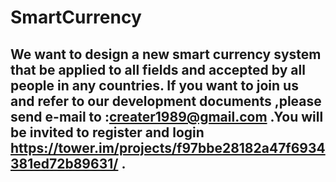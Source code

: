 SmartCurrency
=============

We want to design a new smart currency system that be applied to all fields and accepted by all people in any countries. If you want to join us and refer to our development documents ,please send e-mail to :creater1989@gmail.com .You will be invited to register and login https://tower.im/projects/f97bbe28182a47f6934381ed72b89631/ .
----------
